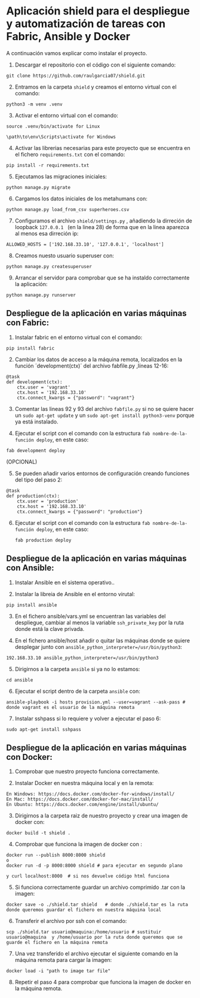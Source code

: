 # Aplicación shield para el despliegue y automatización de tareas con Fabric, Ansible y Docker

A continuación vamos explicar como instalar el proyecto.

1. Descargar el repositorio con el código con el siguiente comando:

```
git clone https://github.com/raulgarcia07/shield.git
```

2. Entramos en la carpeta `shield` y creamos el entorno virtual con el comando:
```
python3 -m venv .venv 
```
3. Activar el entorno virtual con el comando:
```
source .venv/bin/activate for Linux

\path\to\env\Scripts\activate for Windows
```
4. Activar las librerias necesarias para este proyecto que se encuentra en el fichero `requirements.txt` con el comando:
```
pip install -r requirements.txt
```

5. Ejecutamos las migraciones iniciales:

```
python manage.py migrate
```

6. Cargamos los datos iniciales de los metahumans con:

```
python manage.py load_from_csv superheroes.csv
```

7. Configuramos el archivo `shield/settings.py` , añadiendo la dirreción de loopback `127.0.0.1 ` (en la linea 28) de forma que en la linea aparezca al menos esa dirreción ip:

```
ALLOWED_HOSTS = ['192.168.33.10', '127.0.0.1', 'localhost']
```
8. Creamos nuesto usuario superuser con:
```
python manage.py createsuperuser 
```

9. Arrancar el servidor para comprobar que se ha instaldo correctamente la aplicación:
```
python manage.py runserver
```

## Despliegue de la aplicación en varias máquinas con Fabric:

1. Instalar fabric en el entorno virtual con el comando:
```
pip install fabric
```

2. Cambiar los datos de acceso a la máquina remota, localizados en la función ´development(ctx)´ del archivo fabfile.py ,líneas 12-16:

```
@task
def development(ctx):
    ctx.user = 'vagrant'
    ctx.host = '192.168.33.10'
    ctx.connect_kwargs = {"password": "vagrant"}
 ``` 

3. Comentar las lineas 92 y 93 del archivo `fabfile.py` si no se quiere hacer un `sudo apt-get update` y un `sudo apt-get install python3-venv` porque ya está instalado.

4. Ejecutar el script con el comando con la estructura `fab nombre-de-la-función deploy`, en este caso:

 ```
 fab development deploy
```
(OPCIONAL)

5. Se pueden añadir varios entornos de configuración creando funciones del tipo del paso 2:
```
@task
def production(ctx):
    ctx.user = 'production'
    ctx.host = '192.168.33.10'
    ctx.connect_kwargs = {"password": "production"}
 ``` 

 6. Ejecutar el script con el comando con la estructura `fab nombre-de-la-función deploy`, en este caso:
    ```
    fab production deploy
    ```

## Despliegue de la aplicación en varias máquinas con Ansible:

1. Instalar Ansible en el sistema operativo..

2. Instalar la libreia de Ansible en el entorno virutal:

```
pip install ansible
```
3. En el fichero ansible/vars.yml se encuentran las variables del despliegue, cambiar al menos la variable `ssh_private_key` por la ruta donde está la clave privada.

4. En el fichero ansible/host añadir o quitar las máquinas donde se quiere desplegar junto con `ansible_python_interpreter=/usr/bin/python3`:
```
192.168.33.10 ansible_python_interpreter=/usr/bin/python3
```

5. Dirigirnos a la carpeta `ansible` si ya no lo estamos:
```
cd ansible
```
6. Ejecutar el script dentro de la carpeta `ansible` con:
```
ansible-playbook -i hosts provision.yml --user=vagrant --ask-pass # donde vagrant es el usuario de la máquina remota
```

7. Instalar sshpass si lo requiere y volver a ejecutar el paso 6:
```
sudo apt-get install sshpass
```

## Despliegue de la aplicación en varias máquinas con Docker:

1. Comprobar que nuestro proyecto funciona correctamente.

2. Instalar Docker en nuestra máquina local y en la remota:
```
En Windows: https://docs.docker.com/docker-for-windows/install/
En Mac: https://docs.docker.com/docker-for-mac/install/
En Ubuntu: https://docs.docker.com/engine/install/ubuntu/
```
3. Dirigirnos a la carpeta raiz de nuestro proyecto y  crear una imagen de docker con:
```
docker build -t shield .
```
  
4. Comprobar que funciona la imagen de docker con :
```
docker run --publish 8000:8000 shield 
o
docker run -d -p 8000:8000 shield # para ejecutar en segundo plano

y curl localhost:8000  # si nos devuelve código html funciona
```
5. Si funciona correctamente guardar un archivo comprimido .tar con la imagen:

```
docker save -o ./shield.tar shield   # donde ./shield.tar es la ruta donde queremos guardar el fichero en nuestra máquina local

```
6. Transferir el archivo por ssh con el comando:
```
scp ./shield.tar usuario@maquina:/home/usuario # sustituir usuario@maquina  y /home/usuario por la ruta donde queremos que se guarde el fichero en la máquina remota

```
7. Una vez transferido el archivo ejecutar el siguiente comando en la máquina remota para cargar la imagen:
```
docker load -i "path to image tar file"

```
8. Repetir el paso 4 para comprobar que funciona la imagen de docker en la máquina remota.